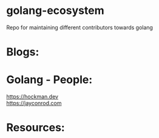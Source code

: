 # golang-ecosystem
Repo for maintaining different contributors towards golang

# Blogs:



# Golang - People:

https://hockman.dev  <br /> 
https://jayconrod.com



# Resources:  
